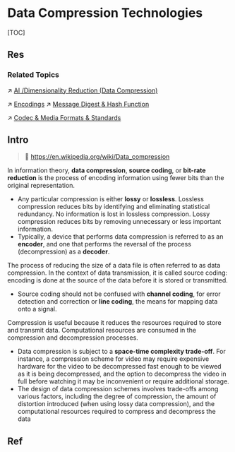 # Data Compression Technologies

[TOC]



## Res
### Related Topics
↗ [AI /Dimensionality Reduction (Data Compression)](../../../Artificial%20Intelligence/🗝️%20AI%20Basics%20&%20Machine%20Learning/🗿%20Statistical%20Machine%20Learning%20Methods/Unsupervised%20Learning/Dimensionality%20Reduction%20(Data%20Compression)/Dimensionality%20Reduction%20(Data%20Compression).md)

↗ [Encodings](../../../🗺%20CS_Overview/💋%20Intro%20to%20Computer%20Science/😤%20Information,%20Data,%20Number%20and%20Math%20in%20Digital%20Systems/Encodings.md)
↗ [Message Digest & Hash Function](../../../CyberSecurity/🚬%20Cryptology/🤐%20Cryptography/Modern%20Cryptography/Message%20Digest%20&%20Hash%20Function/Message%20Digest%20&%20Hash%20Function.md)

↗ [Codec & Media Formats & Standards](../../👩‍💻%20Programming%20Methodology%20and%20Languages/Codec%20&%20Media%20Formats%20&%20Standards/Codec%20&%20Media%20Formats%20&%20Standards.md)



## Intro
> 🔗 https://en.wikipedia.org/wiki/Data_compression

In information theory, **data compression**, **source coding**, or **bit-rate reduction** is the process of encoding information using fewer bits than the original representation. 
- Any particular compression is either **lossy** or **lossless**. Lossless compression reduces bits by identifying and eliminating statistical redundancy. No information is lost in lossless compression. Lossy compression reduces bits by removing unnecessary or less important information. 
- Typically, a device that performs data compression is referred to as an **encoder**, and one that performs the reversal of the process (decompression) as a **decoder**.

The process of reducing the size of a data file is often referred to as data compression. In the context of data transmission, it is called source coding: encoding is done at the source of the data before it is stored or transmitted. 
- Source coding should not be confused with **channel coding**, for error detection and correction or **line coding**, the means for mapping data onto a signal.

Compression is useful because it reduces the resources required to store and transmit data. Computational resources are consumed in the compression and decompression processes. 
- Data compression is subject to a **space-time complexity trade-off**. For instance, a compression scheme for video may require expensive hardware for the video to be decompressed fast enough to be viewed as it is being decompressed, and the option to decompress the video in full before watching it may be inconvenient or require additional storage. 
- The design of data compression schemes involves trade-offs among various factors, including the degree of compression, the amount of distortion introduced (when using lossy data compression), and the computational resources required to compress and decompress the data



## Ref
[Data compression | Wikipedia]:  https://en.wikipedia.org/wiki/Data_compression

